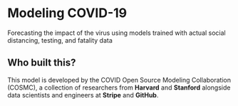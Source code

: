 # Modeling <span className="nowrap">COVID-19</span>

<div className="dek" style={{marginTop: '-8px'}}>Forecasting the impact of the virus using models trained with actual social distancing, testing, and fatality data</div>

## Who built this?

This model is developed by the COVID Open Source Modeling Collaboration (COSMC), a collection of researchers from **Harvard** and **Stanford** alongside data scientists and engineers at **Stripe** and **GitHub**.

